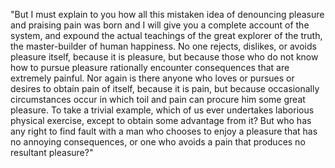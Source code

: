"But I must explain to you how all this mistaken idea of denouncing pleasure and praising pain 
was born and I will give you a complete account of the system, and expound the actual teachings of the 
great explorer of the truth, the master-builder of human happiness. No one rejects, dislikes, or avoids 
pleasure itself, because it is pleasure, but because those who do not know how to pursue pleasure 
rationally encounter consequences that are extremely painful. Nor again is there anyone who loves or 
pursues or desires to obtain pain of itself, because it is pain, but because occasionally circumstances 
occur in which toil and pain can procure him some great pleasure. To take a trivial example, which of us 
ever undertakes laborious physical exercise, except to obtain some advantage from it? But who has any 
right to find fault with a man who chooses to enjoy a pleasure that has no annoying consequences, or one 
who avoids a pain that produces no resultant pleasure?"